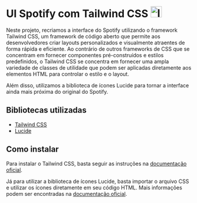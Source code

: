 # UI Spotify com Tailwind CSS <img src="https://cdn2.iconfinder.com/data/icons/social-icons-33/128/Spotify-64.png" alt="Imagem do projeto UI-Twitter" width="30" height="30">

Neste projeto, recriamos a interface do Spotify utilizando o framework Tailwind CSS, um framework de código aberto que permite aos desenvolvedores criar layouts personalizados e visualmente atraentes de forma rápida e eficiente. Ao contrário de outros frameworks de CSS que se concentram em fornecer componentes pré-construídos e estilos predefinidos, o Tailwind CSS se concentra em fornecer uma ampla variedade de classes de utilidade que podem ser aplicadas diretamente aos elementos HTML para controlar o estilo e o layout.

Além disso, utilizamos a biblioteca de ícones Lucide para tornar a interface ainda mais próxima do original do Spotify.

## Bibliotecas utilizadas

- [Tailwind CSS](https://tailwindcss.com/docs)
- [Lucide](https://lucide.dev/docs)

## Como instalar

Para instalar o Tailwind CSS, basta seguir as instruções na [documentação oficial](https://tailwindcss.com/docs/installation).

Já para utilizar a biblioteca de ícones Lucide, basta importar o arquivo CSS e utilizar os ícones diretamente em seu código HTML. Mais informações podem ser encontradas na [documentação oficial](https://lucide.dev/docs).

